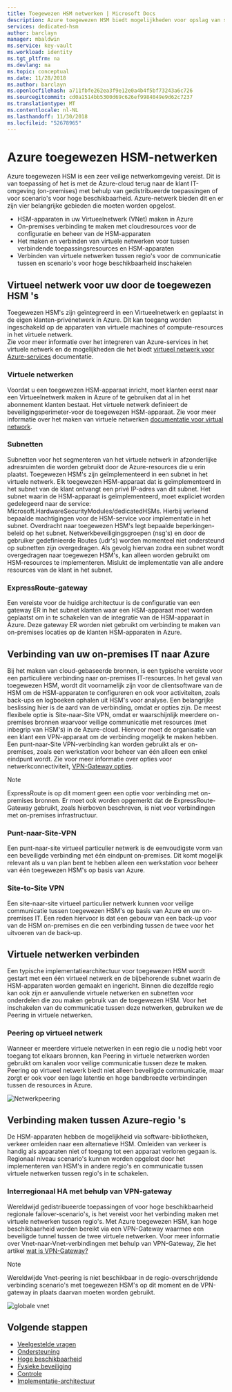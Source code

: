 ```yaml
---
title: Toegewezen HSM netwerken | Microsoft Docs
description: Azure toegewezen HSM biedt mogelijkheden voor opslag van sleutels in Azure die voldoet aan FIPS 140-2 Level 3-certificering
services: dedicated-hsm
author: barclayn
manager: mbaldwin
ms.service: key-vault
ms.workload: identity
ms.tgt_pltfrm: na
ms.devlang: na
ms.topic: conceptual
ms.date: 11/28/2018
ms.author: barclayn
ms.openlocfilehash: a711fbfe262ea3f9e12e0a4b4f5bf73243a6c726
ms.sourcegitcommit: cd0a1514bb5300d69c626ef9984049e9d62c7237
ms.translationtype: MT
ms.contentlocale: nl-NL
ms.lasthandoff: 11/30/2018
ms.locfileid: "52678965"
---
```

# <a name="azure-dedicated-hsm-networking"></a>Azure toegewezen HSM-netwerken

Azure toegewezen HSM is een zeer veilige netwerkomgeving vereist. Dit is van toepassing of het is met de Azure-cloud terug naar de klant IT-omgeving (on-premises) met behulp van gedistribueerde toepassingen of voor scenario's voor hoge beschikbaarheid. Azure-netwerk bieden dit en er zijn vier belangrijke gebieden die moeten worden opgelost.

- HSM-apparaten in uw Virtueelnetwerk (VNet) maken in Azure
- On-premises verbinding te maken met cloudresources voor de configuratie en beheer van de HSM-apparaten
- Het maken en verbinden van virtuele netwerken voor tussen verbindende toepassingsresources en HSM-apparaten
- Verbinden van virtuele netwerken tussen regio's voor de communicatie tussen en scenario's voor hoge beschikbaarheid inschakelen

## <a name="virtual-network-for-your-dedicated-hsms"></a>Virtueel netwerk voor uw door de toegewezen HSM 's

Toegewezen HSM's zijn geïntegreerd in een Virtueelnetwerk en geplaatst in de eigen klanten-privénetwerk in Azure. Dit kan toegang worden ingeschakeld op de apparaten van virtuele machines of compute-resources in het virtuele netwerk.  
Zie voor meer informatie over het integreren van Azure-services in het virtuele netwerk en de mogelijkheden die het biedt [virtueel netwerk voor Azure-services](../virtual-network/virtual-network-for-azure-services.md) documentatie.

### <a name="virtual-networks"></a>Virtuele netwerken

Voordat u een toegewezen HSM-apparaat inricht, moet klanten eerst naar een Virtueelnetwerk maken in Azure of te gebruiken dat al in het abonnement klanten bestaat. Het virtuele netwerk definieert de beveiligingsperimeter-voor de toegewezen HSM-apparaat. Zie voor meer informatie over het maken van virtuele netwerken [documentatie voor virtual network](../virtual-network/virtual-networks-overview.md).

### <a name="subnets"></a>Subnetten

Subnetten voor het segmenteren van het virtuele netwerk in afzonderlijke adresruimten die worden gebruikt door de Azure-resources die u erin plaatst. Toegewezen HSM's zijn geïmplementeerd in een subnet in het virtuele netwerk. Elk toegewezen HSM-apparaat dat is geïmplementeerd in het subnet van de klant ontvangt een privé IP-adres van dit subnet. Het subnet waarin de HSM-apparaat is geïmplementeerd, moet expliciet worden gedelegeerd naar de service: Microsoft.HardwareSecurityModules/dedicatedHSMs. Hierbij verleend bepaalde machtigingen voor de HSM-service voor implementatie in het subnet. Overdracht naar toegewezen HSM's legt bepaalde beperkingen-beleid op het subnet. Netwerkbeveiligingsgroepen (nsg's) en door de gebruiker gedefinieerde Routes (udr's) worden momenteel niet ondersteund op subnetten zijn overgedragen. Als gevolg hiervan zodra een subnet wordt overgedragen naar toegewezen HSM's, kan alleen worden gebruikt om HSM-resources te implementeren. Mislukt de implementatie van alle andere resources van de klant in het subnet.


### <a name="expressroute-gateway"></a>ExpressRoute-gateway

Een vereiste voor de huidige architectuur is de configuratie van een gateway ER in het subnet klanten waar een HSM-apparaat moet worden geplaatst om in te schakelen van de integratie van de HSM-apparaat in Azure. Deze gateway ER worden niet gebruikt om verbinding te maken van on-premises locaties op de klanten HSM-apparaten in Azure.

## <a name="connecting-your-on-premises-it-to-azure"></a>Verbinding van uw on-premises IT naar Azure

Bij het maken van cloud-gebaseerde bronnen, is een typische vereiste voor een particuliere verbinding naar on-premises IT-resources. In het geval van toegewezen HSM, wordt dit voornamelijk zijn voor de clientsoftware van de HSM om de HSM-apparaten te configureren en ook voor activiteiten, zoals back-ups en logboeken ophalen uit HSM's voor analyse. Een belangrijke beslissing hier is de aard van de verbinding, omdat er opties zijn.  De meest flexibele optie is Site-naar-Site VPN, omdat er waarschijnlijk meerdere on-premises bronnen waarvoor veilige communicatie met resources (met inbegrip van HSM's) in de Azure-cloud. Hiervoor moet de organisatie van een klant een VPN-apparaat om de verbinding mogelijk te maken hebben. Een punt-naar-Site VPN-verbinding kan worden gebruikt als er on-premises, zoals een werkstation voor beheer van één alleen een enkel eindpunt wordt.
Zie voor meer informatie over opties voor netwerkconnectiviteit, [VPN-Gateway opties](../vpn-gateway/vpn-gateway-about-vpngateways.md?toc=%2fazure%2fvirtual-network%2ftoc.json#planningtable).

>[!NOTE]
ExpressRoute is op dit moment geen een optie voor verbinding met on-premises bronnen. Er moet ook worden opgemerkt dat de ExpressRoute-Gateway gebruikt, zoals hierboven beschreven, is niet voor verbindingen met on-premises infrastructuur.

### <a name="point-to-site-vpn"></a>Punt-naar-Site-VPN

Een punt-naar-site virtueel particulier netwerk is de eenvoudigste vorm van een beveiligde verbinding met één eindpunt on-premises. Dit komt mogelijk relevant als u van plan bent te hebben alleen een werkstation voor beheer van één toegewezen HSM's op basis van Azure.

### <a name="site-to-site-vpn"></a>Site-to-Site VPN

Een site-naar-site virtueel particulier netwerk kunnen voor veilige communicatie tussen toegewezen HSM's op basis van Azure en uw on-premises IT. Een reden hiervoor is dat een gebouw van een back-up voor van de HSM on-premises en die een verbinding tussen de twee voor het uitvoeren van de back-up.

## <a name="connecting-virtual-networks"></a>Virtuele netwerken verbinden

Een typische implementatiearchitectuur voor toegewezen HSM wordt gestart met een één virtueel netwerk en de bijbehorende subnet waarin de HSM-apparaten worden gemaakt en ingericht. Binnen die dezelfde regio kan ook zijn er aanvullende virtuele netwerken en subnetten voor onderdelen die zou maken gebruik van de toegewezen HSM. Voor het inschakelen van de communicatie tussen deze netwerken, gebruiken we de Peering in virtuele netwerken.

### <a name="virtual-network-peering"></a>Peering op virtueel netwerk

Wanneer er meerdere virtuele netwerken in een regio die u nodig hebt voor toegang tot elkaars bronnen, kan Peering in virtuele netwerken worden gebruikt om kanalen voor veilige communicatie tussen deze te maken.  Peering op virtueel netwerk biedt niet alleen beveiligde communicatie, maar zorgt er ook voor een lage latentie en hoge bandbreedte verbindingen tussen de resources in Azure.

![Netwerkpeering](media/networking/peering.png)

## <a name="connecting-across-azure-regions"></a>Verbinding maken tussen Azure-regio 's

De HSM-apparaten hebben de mogelijkheid via software-bibliotheken, verkeer omleiden naar een alternatieve HSM. Omleiden van verkeer is handig als apparaten niet of toegang tot een apparaat verloren gegaan is. Regionaal niveau scenario's kunnen worden opgelost door het implementeren van HSM's in andere regio's en communicatie tussen virtuele netwerken tussen regio's in te schakelen.

### <a name="cross-region-ha-using-vpn-gateway"></a>Interregionaal HA met behulp van VPN-gateway

Wereldwijd gedistribueerde toepassingen of voor hoge beschikbaarheid regionale failover-scenario's, is het vereist voor het verbinding maken met virtuele netwerken tussen regio's. Met Azure toegewezen HSM, kan hoge beschikbaarheid worden bereikt via een VPN-Gateway waarmee een beveiligde tunnel tussen de twee virtuele netwerken. Voor meer informatie over Vnet-naar-Vnet-verbindingen met behulp van VPN-Gateway, Zie het artikel [wat is VPN-Gateway?](../vpn-gateway/vpn-gateway-about-vpngateways.md#V2V)

>[!NOTE]
Wereldwijde Vnet-peering is niet beschikbaar in de regio-overschrijdende verbinding scenario's met toegewezen HSM's op dit moment en de VPN-gateway in plaats daarvan moeten worden gebruikt. 

![globale vnet](media/networking/global-vnet.png)

## <a name="next-steps"></a>Volgende stappen

- [Veelgestelde vragen](faq.md)
- [Ondersteuning](supportability.md)
- [Hoge beschikbaarheid](high-availability.md)
- [Fysieke beveiliging](physical-security.md)
- [Controle](monitoring.md)
- [Implementatie-architectuur](deployment-architecture.md)